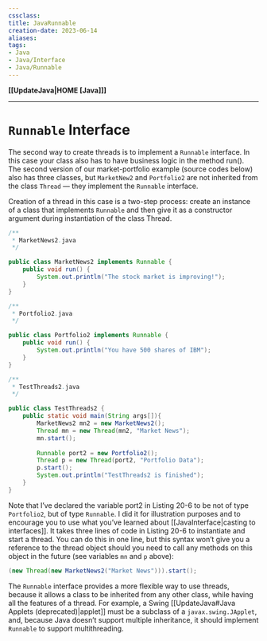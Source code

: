 ```yaml
---
cssclass:
title: JavaRunnable
creation-date: 2023-06-14
aliases:
tags:
- Java
- Java/Interface 
- Java/Runnable
---
```

**[[UpdateJava|HOME [Java]]]**

---
# `Runnable` Interface
The second way to create threads is to implement a `Runnable` interface. In this case your class also has to have business logic in the method run(). The second version of our market-portfolio example (source codes below) also has three classes, but `MarketNew2` and `Portfolio2` are not inherited from the class `Thread` — they implement the `Runnable` interface.

Creation of a thread in this case is a two-step process: create an instance of a class that implements `Runnable` and then give it as a constructor argument during instantiation of the class Thread.
```java
/**
 * MarketNews2.java
 */

public class MarketNews2 implements Runnable {
	public void run() {
		System.out.println("The stock market is improving!");
	}
}
```
```java
/**
 * Portfolio2.java
 */

public class Portfolio2 implements Runnable {
	public void run() {
		System.out.println("You have 500 shares of IBM");
	}
}
```
```java
/**
 * TestThreads2.java
 */

public class TestThreads2 {
	public static void main(String args[]){
		MarketNews2 mn2 = new MarketNews2();
		Thread mn = new Thread(mn2, "Market News");
		mn.start();
		
		Runnable port2 = new Portfolio2();
		Thread p = new Thread(port2, "Portfolio Data");
		p.start();
		System.out.println("TestThreads2 is finished");
	}
}
```
Note that I’ve declared the variable port2 in Listing 20-6 to be not of type `Portfolio2`, but of type `Runnable`. I did it for illustration purposes and to encourage you to use what you’ve learned about [[JavaInterface|casting to interfaces]]. It takes three lines of code in Listing 20-6 to instantiate and start a thread. You can do this in one line, but this syntax won’t give you a reference to the thread object should you need to call any methods on this object in the future (see variables `mn` and `p` above):
```java
(new Thread(new MarketNews2("Market News"))).start();
```
The `Runnable` interface provides a more flexible way to use threads, because it allows a class to be inherited from any other class, while having all the features of a thread. For example, a Swing [[UpdateJava#Java Applets (deprecated)|applet]] must be a subclass of a `javax.swing.JApplet`, and, because Java doesn’t support multiple inheritance, it should implement `Runnable` to support multithreading. 
